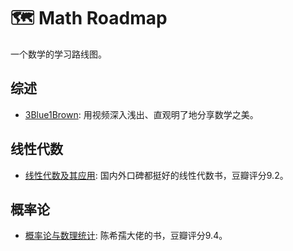 # 🗺️ Math Roadmap

一个数学的学习路线图。

## 综述

- [3Blue1Brown](https://space.bilibili.com/88461692): 用视频深入浅出、直观明了地分享数学之美。

## 线性代数

- [线性代数及其应用](https://book.douban.com/subject/1425950/): 国内外口碑都挺好的线性代数书，豆瓣评分9.2。

## 概率论

- [概率论与数理统计](https://book.douban.com/subject/2201479/): 陈希孺大佬的书，豆瓣评分9.4。
